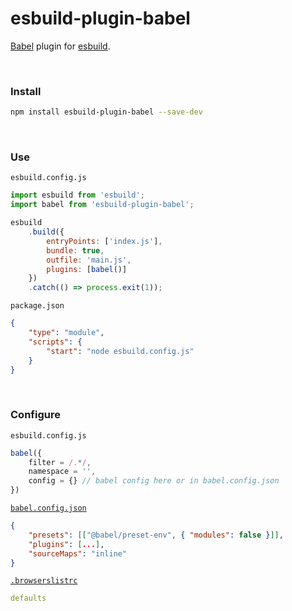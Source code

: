 # esbuild-plugin-babel

[Babel](https://github.com/babel/babel) plugin for [esbuild](https://github.com/evanw/esbuild).

<br>

### Install

```zsh
npm install esbuild-plugin-babel --save-dev
```

<br>

### Use

`esbuild.config.js`

```js
import esbuild from 'esbuild';
import babel from 'esbuild-plugin-babel';

esbuild
    .build({
        entryPoints: ['index.js'],
        bundle: true,
        outfile: 'main.js',
        plugins: [babel()]
    })
    .catch(() => process.exit(1));
```

`package.json`

```json
{
    "type": "module",
    "scripts": {
        "start": "node esbuild.config.js"
    }
}
```

<br>

### Configure

`esbuild.config.js`

```js
babel({
    filter = /.*/,
    namespace = '',
    config = {} // babel config here or in babel.config.json
})
```

[`babel.config.json`](https://babeljs.io/docs/en/configuration)

```json
{
    "presets": [["@babel/preset-env", { "modules": false }]],
    "plugins": [...],
    "sourceMaps": "inline"
}
```

[`.browserslistrc`](https://github.com/browserslist/browserslist)

```yaml
defaults
```

<br>
